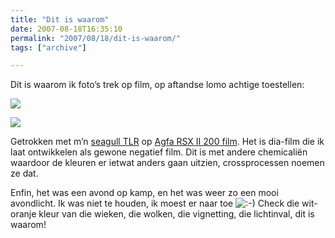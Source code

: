 ```yaml
---
title: "Dit is waarom"
date: 2007-08-18T16:35:10
permalink: "2007/08/18/dit-is-waarom/"
tags: ["archive"]

---
```

Dit is waarom ik foto’s trek op film, op aftandse lomo achtige toestellen:

[](http://www.flickr.com/photos/simonvanherweghe/1159324149/ "http://www.flickr.com/photos/simonvanherweghe/1159324149/")

[![](http://farm2.static.flickr.com/1362/1159324149_951a8be3c4.jpg?v=0)](http://www.flickr.com/photos/simonvanherweghe/1159324149/ "http://www.flickr.com/photos/simonvanherweghe/1159324149/")

[](http://www.flickr.com/photos/simonvanherweghe/1159324149/ "http://www.flickr.com/photos/simonvanherweghe/1159324149/")

[](http://www.flickr.com/photos/simonvanherweghe/1159324149/ "http://www.flickr.com/photos/simonvanherweghe/1159324149/")

[](http://www.flickr.com/photos/simonvanherweghe/1159319465/in/photostream/ "http://www.flickr.com/photos/simonvanherweghe/1159319465/in/photostream/")

[![](http://farm2.static.flickr.com/1142/1159319465_9fd5a152b7.jpg?v=0)](http://www.flickr.com/photos/simonvanherweghe/1159319465/in/photostream/ "http://www.flickr.com/photos/simonvanherweghe/1159319465/in/photostream/")

[](http://www.flickr.com/photos/simonvanherweghe/1159319465/in/photostream/ "http://www.flickr.com/photos/simonvanherweghe/1159319465/in/photostream/")

[](http://www.flickr.com/photos/simonvanherweghe/1159319465/in/photostream/ "http://www.flickr.com/photos/simonvanherweghe/1159319465/in/photostream/")

Getrokken met m’n [seagull TLR](http://www.donebysimon.be/2007/04/18/2-ogen/ "http://www.donebysimon.be/2007/04/18/2-ogen/") op [Agfa RSX II 200 film](http://www.lomography.com/filmshop/agfa/rsx_ii_200 "http://www.lomography.com/filmshop/agfa/rsx_ii_200"). Het is dia-film die ik laat ontwikkelen als gewone negatief film. Dit is met andere chemicaliën waardoor de kleuren er ietwat anders gaan uitzien, crossprocessen noemen ze dat.

Enfin, het was een avond op kamp, en het was weer zo een mooi avondlicht. Ik was niet te houden, ik moest er naar toe ![:-)](http://www.donebysimon.be/blog/wp-includes/images/smilies/icon_smile.gif) Check die wit-oranje kleur van die wieken, die wolken, die vignetting, die lichtinval, dit is waarom!
